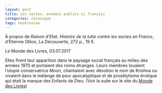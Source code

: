 ```yaml
---
layout: post
title: Les sectes, ennemis publics si français
categories: chronique
tags: bookreview
---
```


À propos de <i>Raison d’Etat. Histoire de la lutte contre les sectes en France</i>, d’Etienne Ollion, La Découverte, 272 p., 19 €.

Le Monde des Livres, 03.07.2017

Elles firent leur apparition dans le paysage social français au milieu des années 1970 et portaient des noms étranges. Leurs membres louaient l’utopie conservatrice Moon, chantaient avec dévotion le nom de ­Krishna ou vivaient dans le mélange de peur apocalyptique et de prosélytisme érotique qui était la marque des Enfants de Dieu.
(Voir la suite sur le site du [Monde des Livres](https://lemonde.fr/livres/article/2017/07/03/les-sectes-ennemis-publics-si-francais_5154642_3260.html))

